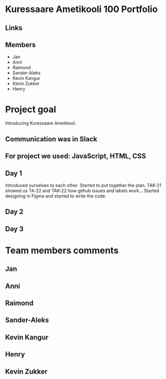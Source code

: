 # Kuressaare Ametikooli 100 Portfolio


## Links


## Members

* Jan
* Anni
* Raimond
* Sander-Aleks
* Kevin Kangur
* Kevin Zukker
* Henry

# Project goal
Introducing Kuressaare Ametikool.

## Communication was in Slack
## For project we used: JavaScript, HTML, CSS

## Day 1
Introduced ourselves to each other.
Started to put together the plan.
TAK-21 showed us TA-22 and TAK-22 how github issues and labels work...
Started designing in Figma and started to write the code.

## Day 2


## Day 3


# Team members comments

## Jan

## Anni

## Raimond

## Sander-Aleks

## Kevin Kangur

## Henry

## Kevin Zukker
